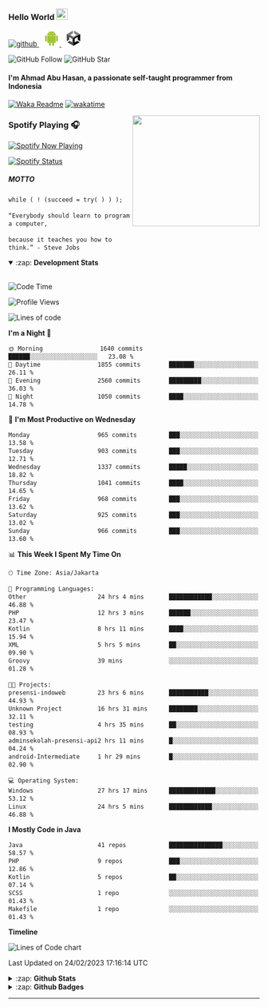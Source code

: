### Hello World <img src="https://github.com/eby8zevin/eby8zevin/blob/main/assets/Hi.gif"  width="23" height="23">

<p align="left">
  <a href="https://github.com/eby8zevin" target="_blank">
    <img src="https://github.com/eby8zevin/eby8zevin/blob/main/assets/GitHub.png" alt="github" width="33" height="33"/>
  </a>
  &nbsp;
  <a href="https://github.com/eby8zevin/QRBarcode" target="_blank">
    <img src="https://raw.githubusercontent.com/devicons/devicon/master/icons/android/android-plain.svg" alt="android" width="33" height="33"/>
  </a>
  &nbsp;
  <a href="https://github.com/eby8zevin/unity-ARMarker" target="_blank">
    <img src="https://raw.githubusercontent.com/devicons/devicon/master/icons/unity/unity-original.svg" alt="unity" width="33" height="33"/>
  </a>
</p>

![GitHub Follow](https://img.shields.io/github/followers/eby8zevin.svg?style=social&label=Follow)
![GitHub Star](https://img.shields.io/github/stars/eby8zevin?affiliations=OWNER%2CCOLLABORATOR&style=social&label=Star)

#### I'm Ahmad Abu Hasan, a passionate self-taught programmer from Indonesia

[![Waka Readme](https://github.com/eby8zevin/eby8zevin/actions/workflows/anmol098.yml/badge.svg)](https://github.com/eby8zevin/eby8zevin/actions/workflows/anmol098.yml)
[![wakatime](https://wakatime.com/badge/user/bbcd646f-1daf-4865-a20e-46d4c803e6f8.svg)](https://wakatime.com/@bbcd646f-1daf-4865-a20e-46d4c803e6f8)

<img src="https://github.com/eby8zevin/eby8zevin/blob/main/assets/Octocat.png" width="255" height="222" align='right'>

### Spotify Playing 🎧

[<img src="https://spotify-now-playing-ahmadabuhasan.vercel.app/api/spotify-playing" alt="Spotify Now Playing" width="350" />](https://open.spotify.com/user/gr3y7pr12w9ol2dy2ccdb10e7)

[<img src="https://readme-spotify-status-ahmadabuhasan.vercel.app/api/run-spotify-status" alt="Spotify Status" width="350" />](https://open.spotify.com/user/gr3y7pr12w9ol2dy2ccdb10e7)

##### MOTTO

```
while ( ! (succeed = try( ) ) );

“Everybody should learn to program a computer,

because it teaches you how to think.” - Steve Jobs
```

<details open>
  <summary> :zap: <b>Development Stats</b> </summary>
<br/>

<!--START_SECTION:waka-->
![Code Time](http://img.shields.io/badge/Code%20Time-2%2C780%20hrs%209%20mins-blue)

![Profile Views](http://img.shields.io/badge/Profile%20Views-22-blue)

![Lines of code](https://img.shields.io/badge/From%20Hello%20World%20I%27ve%20Written-1.1%20million%20lines%20of%20code-blue)

**I'm a Night 🦉** 

```text
🌞 Morning                1640 commits        ██████░░░░░░░░░░░░░░░░░░░   23.08 % 
🌆 Daytime                1855 commits        ███████░░░░░░░░░░░░░░░░░░   26.11 % 
🌃 Evening                2560 commits        █████████░░░░░░░░░░░░░░░░   36.03 % 
🌙 Night                  1050 commits        ████░░░░░░░░░░░░░░░░░░░░░   14.78 % 
```
📅 **I'm Most Productive on Wednesday** 

```text
Monday                   965 commits         ███░░░░░░░░░░░░░░░░░░░░░░   13.58 % 
Tuesday                  903 commits         ███░░░░░░░░░░░░░░░░░░░░░░   12.71 % 
Wednesday                1337 commits        █████░░░░░░░░░░░░░░░░░░░░   18.82 % 
Thursday                 1041 commits        ████░░░░░░░░░░░░░░░░░░░░░   14.65 % 
Friday                   968 commits         ███░░░░░░░░░░░░░░░░░░░░░░   13.62 % 
Saturday                 925 commits         ███░░░░░░░░░░░░░░░░░░░░░░   13.02 % 
Sunday                   966 commits         ███░░░░░░░░░░░░░░░░░░░░░░   13.60 % 
```


📊 **This Week I Spent My Time On** 

```text
🕑︎ Time Zone: Asia/Jakarta

💬 Programming Languages: 
Other                    24 hrs 4 mins       ████████████░░░░░░░░░░░░░   46.88 % 
PHP                      12 hrs 3 mins       ██████░░░░░░░░░░░░░░░░░░░   23.47 % 
Kotlin                   8 hrs 11 mins       ████░░░░░░░░░░░░░░░░░░░░░   15.94 % 
XML                      5 hrs 5 mins        ██░░░░░░░░░░░░░░░░░░░░░░░   09.90 % 
Groovy                   39 mins             ░░░░░░░░░░░░░░░░░░░░░░░░░   01.28 % 

🐱‍💻 Projects: 
presensi-indoweb         23 hrs 6 mins       ███████████░░░░░░░░░░░░░░   44.93 % 
Unknown Project          16 hrs 31 mins      ████████░░░░░░░░░░░░░░░░░   32.11 % 
testing                  4 hrs 35 mins       ██░░░░░░░░░░░░░░░░░░░░░░░   08.93 % 
adminsekolah-presensi-api2 hrs 11 mins       █░░░░░░░░░░░░░░░░░░░░░░░░   04.24 % 
android-Intermediate     1 hr 29 mins        █░░░░░░░░░░░░░░░░░░░░░░░░   02.90 % 

💻 Operating System: 
Windows                  27 hrs 17 mins      █████████████░░░░░░░░░░░░   53.12 % 
Linux                    24 hrs 5 mins       ████████████░░░░░░░░░░░░░   46.88 % 
```

**I Mostly Code in Java** 

```text
Java                     41 repos            ███████████████░░░░░░░░░░   58.57 % 
PHP                      9 repos             ███░░░░░░░░░░░░░░░░░░░░░░   12.86 % 
Kotlin                   5 repos             ██░░░░░░░░░░░░░░░░░░░░░░░   07.14 % 
SCSS                     1 repo              ░░░░░░░░░░░░░░░░░░░░░░░░░   01.43 % 
Makefile                 1 repo              ░░░░░░░░░░░░░░░░░░░░░░░░░   01.43 % 
```



**Timeline**

![Lines of Code chart](https://raw.githubusercontent.com/eby8zevin/eby8zevin/main/assets/bar_graph.png)


 Last Updated on 24/02/2023 17:16:14 UTC
<!--END_SECTION:waka-->

</details>

<details>
  <summary> :zap: <b>Github Stats</b> </summary>
<p align="center">:heart:</p>
<p align="center"><a href="https://github.com/eby8zevin">
  <img src="https://github-readme-stats.vercel.app/api?username=eby8zevin&show_icons=true&theme=dark&line_height=20">
  <img src="https://github-readme-stats.vercel.app/api/top-langs/?username=eby8zevin&layout=compact&theme=dark">
</a></p>
<p align="center">
  <a href="https://github.com/eby8zevin">
    <img src="https://github-readme-streak-stats.herokuapp.com/?user=eby8zevin&theme=dark"/>
  </a>
</p>
</details>

<details>
  <summary> :zap: <b>Github Badges</b> </summary>
  <br>
  <a href='https://archiveprogram.github.com/'><img src='https://raw.githubusercontent.com/acervenky/animated-github-badges/master/assets/acbadge.gif' width='40' height='40'></a> 
  <a href='https://docs.github.com/en/developers'><img src='https://raw.githubusercontent.com/acervenky/animated-github-badges/master/assets/devbadge.gif' width='40' height='40'></a> 
  <a href='https://github.com/pricing'><img src='https://raw.githubusercontent.com/acervenky/animated-github-badges/master/assets/pro.gif' width='40' height='40'></a> 
  <a href='https://stars.github.com/'><img src='https://raw.githubusercontent.com/acervenky/animated-github-badges/master/assets/starbadge.gif' width='35' height='35'></a> 
  <a href='https://docs.github.com/en/github/supporting-the-open-source-community-with-github-sponsors'><img src='https://raw.githubusercontent.com/acervenky/animated-github-badges/master/assets/sponsorbadge.gif' width='35' height='35'></a>
</details>

---
